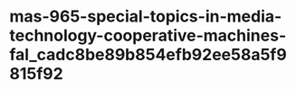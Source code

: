 # mas-965-special-topics-in-media-technology-cooperative-machines-fal_cadc8be89b854efb92ee58a5f9815f92